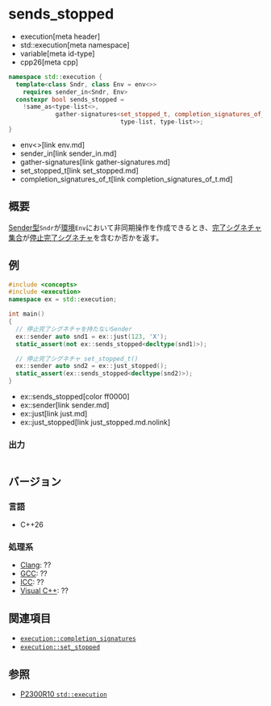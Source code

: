 # sends_stopped
* execution[meta header]
* std::execution[meta namespace]
* variable[meta id-type]
* cpp26[meta cpp]

```cpp
namespace std::execution {
  template<class Sndr, class Env = env<>>
    requires sender_in<Sndr, Env>
  constexpr bool sends_stopped =
    !same_as<type-list<>,
             gather-signatures<set_stopped_t, completion_signatures_of_t<Sndr, Env>,
                               type-list, type-list>>;
}
```
* env<>[link env.md]
* sender_in[link sender_in.md]
* gather-signatures[link gather-signatures.md]
* set_stopped_t[link set_stopped.md]
* completion_signatures_of_t[link completion_signatures_of_t.md]

## 概要
[Sender型](sender.md)`Sndr`が[環境](receiver.md)`Env`において非同期操作を作成できるとき、[完了シグネチャ集合](completion_signatures.md)が[停止完了シグネチャ](set_stopped.md)を含むか否かを返す。


## 例
```cpp example
#include <concepts>
#include <execution>
namespace ex = std::execution;

int main()
{
  // 停止完了シグネチャを持たないSender
  ex::sender auto snd1 = ex::just(123, 'X');
  static_assert(not ex::sends_stopped<decltype(snd1)>);

  // 停止完了シグネチャ set_stopped_t()
  ex::sender auto snd2 = ex::just_stopped();
  static_assert(ex::sends_stopped<decltype(snd2)>);
}
```
* ex::sends_stopped[color ff0000]
* ex::sender[link sender.md]
* ex::just[link just.md]
* ex::just_stopped[link just_stopped.md.nolink]

### 出力
```
```


## バージョン
### 言語
- C++26

### 処理系
- [Clang](/implementation.md#clang): ??
- [GCC](/implementation.md#gcc): ??
- [ICC](/implementation.md#icc): ??
- [Visual C++](/implementation.md#visual_cpp): ??


## 関連項目
- [`execution::completion_signatures`](completion_signatures.md)
- [`execution::set_stopped`](set_stopped.md)


## 参照
- [P2300R10 `std::execution`](https://www.open-std.org/jtc1/sc22/wg21/docs/papers/2024/p2300r10.html)
